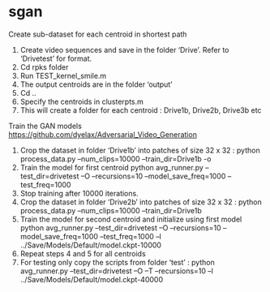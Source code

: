 # sgan
Create sub-dataset for each centroid in shortest path

1.	Create video sequences and save in the folder ‘Drive’. Refer to ‘Drivetest’ for format.
2.	Cd rpks folder 
3.	Run TEST_kernel_smile.m
4.	The output centroids are in the folder ‘output’
5.	Cd ..
6.	Specify the centroids in clusterpts.m
7.	This will create a folder for each centroid : Drive1b, Drive2b, Drive3b etc

Train the GAN models
https://github.com/dyelax/Adversarial_Video_Generation
1.	Crop the dataset in folder ‘Drive1b’ into patches of size 32 x 32 :
python process_data.py –num_clips=10000 –train_dir=Drive1b -o
2.	Train the model for first centroid
python avg_runner.py –test_dir=drivetest –O –recursions=10 –model_save_freq=1000 –test_freq=1000
3.	Stop training after 10000 iterations. 
4.	Crop the dataset in folder ‘Drive2b’ into patches of size 32 x 32 :
 python process_data.py –num_clips=10000 –train_dir=Drive1b
5.	Train the model for second centroid and initialize using first model
python avg_runner.py –test_dir=drivetest –O –recursions=10 –model_save_freq=1000 –test_freq=1000 –l ../Save/Models/Default/model.ckpt-10000
6.	Repeat steps 4 and 5 for all centroids
7.	For testing only copy the scripts from folder ‘test’ :
python avg_runner.py –test_dir=drivetest –O –T –recursions=10 –l ../Save/Models/Default/model.ckpt-40000
